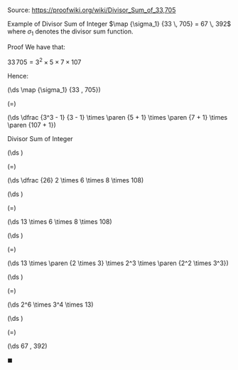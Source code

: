 # 

Source: https://proofwiki.org/wiki/Divisor_Sum_of_33,705

Example of Divisor Sum of Integer
$\map {\sigma_1} {33 \, 705} = 67 \, 392$
where $\sigma_1$ denotes the divisor sum function.


Proof
We have that:

$33 \, 705 = 3^2 \times 5 \times 7 \times 107$

Hence:














\(\ds \map {\sigma_1} {33 \, 705}\)

\(=\)







\(\ds \dfrac {3^3 - 1} {3 - 1} \times \paren {5 + 1} \times \paren {7 + 1} \times \paren {107 + 1}\)





Divisor Sum of Integer














\(\ds \)

\(=\)







\(\ds \dfrac {26} 2 \times 6 \times 8 \times 108\)




















\(\ds \)

\(=\)







\(\ds 13 \times 6 \times 8 \times 108\)




















\(\ds \)

\(=\)







\(\ds 13 \times \paren {2 \times 3} \times 2^3 \times \paren {2^2 \times 3^3}\)




















\(\ds \)

\(=\)







\(\ds 2^6 \times 3^4 \times 13\)




















\(\ds \)

\(=\)







\(\ds 67 \, 392\)









$\blacksquare$





